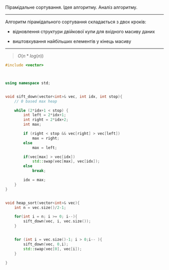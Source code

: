 Пірамідальне сортування. Ідея алгоритму. Аналіз алгоритму.

---
Алгоритм пірамідального сортування складається з двох кроків:

- відновлення структури двійкової купи для вхідного масиву даних

- виштовхування найбільших елементів у кінець масиву

---

>$O(n*log(n))$

```c++
#include <vector>



using namespace std;


void sift_down(vector<int>& vec, int idx, int stop){
    // 0 based max heap

    while (2*idx+1 < stop) {
        int left = 2*idx+1;
        int right = 2*idx+2;
        int max;

        if (right < stop && vec[right] > vec[left])
            max = right;
        else
            max = left;

        if(vec[max] > vec[idx])
            std::swap(vec[max], vec[idx]);
        else
            break;

        idx = max;
    }
}


void heap_sort(vector<int>& vec){
    int n = vec.size()/2-1;

    for(int i = n; i >= 0; i--){
        sift_down(vec, i, vec.size());
    }


    for (int i = vec.size()-1; i > 0;i-- ){
        sift_down(vec, 0,i);
        std::swap(vec[0], vec[i]);
    }

}

```